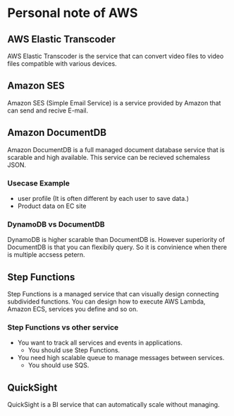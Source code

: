 # Personal note of AWS

## AWS Elastic Transcoder
AWS Elastic Transcoder is the service that can convert video files to video files compatible with various devices.

## Amazon SES
Amazon SES (Simple Email Service) is a service provided by Amazon that can send and recive E-mail.

## Amazon DocumentDB
Amazon DocumentDB is a full managed document database service that is scarable and high available.
This service can be recieved schemaless JSON.

### Usecase Example
- user profile (It is often different by each user to save data.)
- Product data on EC site

### DynamoDB vs DocumentDB
DynamoDB is higher scarable than DocumentDB is. However superiority of DocumentDB is that you can flexibily query. So it is convinience when there is multiple accsess petern.

## Step Functions
Step Functions is a managed service that can visually design connecting subdivided functions.
You can design how to execute AWS Lambda, Amazon ECS, services you define and so on.

### Step Functions vs other service
- You want to track all services and events in applications.
    - You should use Step Functions.
- You need high scalable queue to manage messages between services.
    - You should use SQS.

## QuickSight
QuickSight is a BI service that can automatically scale without managing.
